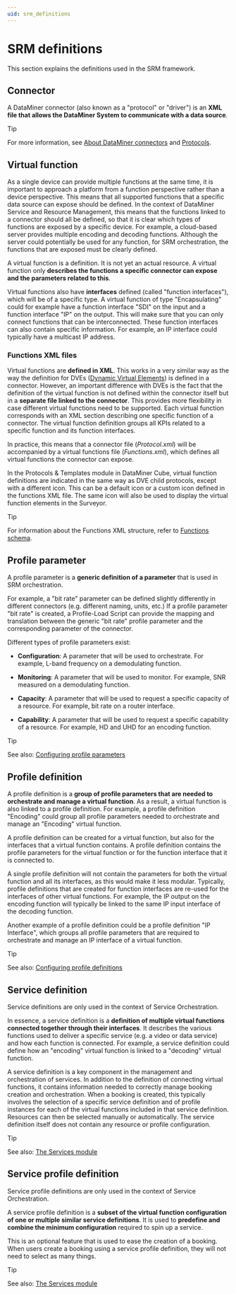 ```yaml
---
uid: srm_definitions
---
```


# SRM definitions

This section explains the definitions used in the SRM framework.

## Connector

A DataMiner connector (also known as a "protocol" or "driver") is an **XML file that allows the DataMiner System to communicate with a data source**.

> [!TIP]
> For more information, see [About DataMiner connectors](xref:About_DataMiner_connectors) and [Protocols](xref:Protocols1).

## Virtual function

As a single device can provide multiple functions at the same time, it is important to approach a platform from a function perspective rather than a device perspective. This means that all supported functions that a specific data source can expose should be defined. In the context of DataMiner Service and Resource Management, this means that the functions linked to a connector should all be defined, so that it is clear which types of functions are exposed by a specific device. For example, a cloud-based server provides multiple encoding and decoding functions. Although the server could potentially be used for any function, for SRM orchestration, the functions that are exposed must be clearly defined.

A virtual function is a definition. It is not yet an actual resource. A virtual function only **describes the functions a specific connector can expose and the parameters related to this**.

Virtual functions also have **interfaces** defined (called "function interfaces"), which will be of a specific type. A virtual function of type "Encapsulating" could for example have a function interface "SDI" on the input and a function interface "IP" on the output. This will make sure that you can only connect functions that can be interconnected. These function interfaces can also contain specific information. For example, an IP interface could typically have a multicast IP address.

### Functions XML files

Virtual functions are **defined in XML**. This works in a very similar way as the way the definition for DVEs ([Dynamic Virtual Elements](xref:Dynamic_virtual_elements)) is defined in a connector. However, an important difference with DVEs is the fact that the definition of the virtual function is not defined within the connector itself but in a **separate file linked to the connector**. This provides more flexibility in case different virtual functions need to be supported. Each virtual function corresponds with an XML section describing one specific function of a connector. The virtual function definition groups all KPIs related to a specific function and its function interfaces.

In practice, this means that a connector file (*Protocol.xml*) will be accompanied by a virtual functions file (*Functions.xml*), which defines all virtual functions the connector can expose.

In the Protocols & Templates module in DataMiner Cube, virtual function definitions are indicated in the same way as DVE child protocols, except with a different icon. This can be a default icon or a custom icon defined in the functions XML file. The same icon will also be used to display the virtual function elements in the Surveyor.

> [!TIP]
> For information about the Functions XML structure, refer to [Functions schema](xref:SchemaFunctions).

## Profile parameter

A profile parameter is a **generic definition of a parameter** that is used in SRM orchestration.

For example, a "bit rate" parameter can be defined slightly differently in different connectors (e.g. different naming, units, etc.) If a profile parameter "bit rate" is created, a Profile-Load Script can provide the mapping and translation between the generic "bit rate" profile parameter and the corresponding parameter of the connector.

Different types of profile parameters exist:

- **Configuration**: A parameter that will be used to orchestrate. For example, L-band frequency on a demodulating function.

- **Monitoring**: A parameter that will be used to monitor. For example, SNR measured on a demodulating function.

- **Capacity**: A parameter that will be used to request a specific capacity of a resource. For example, bit rate on a router interface.

- **Capability**: A parameter that will be used to request a specific capability of a resource. For example, HD and UHD for an encoding function.

> [!TIP]
> See also: [Configuring profile parameters](xref:Configuring_profile_parameters)

## Profile definition

A profile definition is a **group of profile parameters that are needed to orchestrate and manage a virtual function**. As a result, a virtual function is also linked to a profile definition. For example, a profile definition "Encoding" could group all profile parameters needed to orchestrate and manage an "Encoding" virtual function.

A profile definition can be created for a virtual function, but also for the interfaces that a virtual function contains. A profile definition contains the profile parameters for the virtual function or for the function interface that it is connected to.

A single profile definition will not contain the parameters for both the virtual function and all its interfaces, as this would make it less modular. Typically, profile definitions that are created for function interfaces are re-used for the interfaces of other virtual functions. For example, the IP output on the encoding function will typically be linked to the same IP input interface of the decoding function.

Another example of a profile definition could be a profile definition "IP Interface", which groups all profile parameters that are required to orchestrate and manage an IP interface of a virtual function.

> [!TIP]
> See also: [Configuring profile definitions](xref:Configuring_profile_definitions)

## Service definition

Service definitions are only used in the context of Service Orchestration.

In essence, a service definition is a **definition of multiple virtual functions connected together through their interfaces**. It describes the various functions used to deliver a specific service (e.g. a video or data service) and how each function is connected. For example, a service definition could define how an "encoding" virtual function is linked to a "decoding" virtual function.

A service definition is a key component in the management and orchestration of services. In addition to the definition of connecting virtual functions, it contains information needed to correctly manage booking creation and orchestration. When a booking is created, this typically involves the selection of a specific service definition and of profile instances for each of the virtual functions included in that service definition. Resources can then be selected manually or automatically. The service definition itself does not contain any resource or profile configuration.

> [!TIP]
> See also: [The Services module](xref:The_Services_module)

## Service profile definition

Service profile definitions are only used in the context of Service Orchestration.

A service profile definition is a **subset of the virtual function configuration of one or multiple similar service definitions**. It is used to **predefine and combine the minimum configuration** required to spin up a service.

This is an optional feature that is used to ease the creation of a booking. When users create a booking using a service profile definition, they will not need to select as many things.

> [!TIP]
> See also: [The Services module](xref:The_Services_module)
